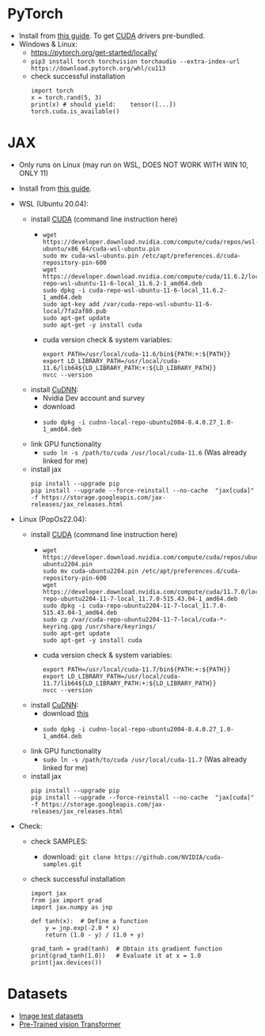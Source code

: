 # PyTorch

-   Install from [this guide](https://pytorch.org/tutorials/). To get [CUDA](https://developer.nvidia.com/cuda-zone) drivers pre-bundled.
-   Windows & Linux:
    -   https://pytorch.org/get-started/locally/
    -   `pip3 install torch torchvision torchaudio --extra-index-url https://download.pytorch.org/whl/cu113`
    -   check successful installation
        ```
        import torch
        x = torch.rand(5, 3)
        print(x) # should yield:    tensor([...])
        torch.cuda.is_available()
        ```

# JAX

-   Only runs on Linux (may run on WSL, DOES NOT WORK WITH WIN 10, ONLY 11)
-   Install from [this guide](https://github.com/google/jax#pip-installation-gpu-cuda).
-   WSL (Ubuntu 20.04):

    -   install [CUDA](https://developer.nvidia.com/cuda-downloads?target_os=Linux&target_arch=x86_64&Distribution=WSL-Ubuntu&target_version=2.0&target_type=deb_local) (command line instruction here)
        -   ```
            wget https://developer.download.nvidia.com/compute/cuda/repos/wsl-ubuntu/x86_64/cuda-wsl-ubuntu.pin
            sudo mv cuda-wsl-ubuntu.pin /etc/apt/preferences.d/cuda-repository-pin-600
            wget https://developer.download.nvidia.com/compute/cuda/11.6.2/local_installers/cuda-repo-wsl-ubuntu-11-6-local_11.6.2-1_amd64.deb
            sudo dpkg -i cuda-repo-wsl-ubuntu-11-6-local_11.6.2-1_amd64.deb
            sudo apt-key add /var/cuda-repo-wsl-ubuntu-11-6-local/7fa2af80.pub
            sudo apt-get update
            sudo apt-get -y install cuda
            ```
        -   cuda version check & system variables:
            ```
            export PATH=/usr/local/cuda-11.6/bin${PATH:+:${PATH}}
            export LD_LIBRARY_PATH=/usr/local/cuda-11.6/lib64${LD_LIBRARY_PATH:+:${LD_LIBRARY_PATH}}
            nvcc --version
            ```
    -   install [CuDNN](https://developer.nvidia.com/CUDNN):
        -   Nvidia Dev account and survey
        -   download
        -   ```
            sudo dpkg -i cudnn-local-repo-ubuntu2004-8.4.0.27_1.0-1_amd64.deb
            ```
    -   link GPU functionality
        -   `sudo ln -s /path/to/cuda /usr/local/cuda-11.6` (Was already linked for me)
    -   install jax
        ```
        pip install --upgrade pip
        pip install --upgrade --force-reinstall --no-cache  "jax[cuda]" -f https://storage.googleapis.com/jax-releases/jax_releases.html
        ```

-   Linux (PopOs22.04):

    -   install [CUDA](https://developer.nvidia.com/cuda-downloads?target_os=Linux&target_arch=x86_64&Distribution=Ubuntu&target_version=22.04&target_type=deb_local) (command line instruction here)
        -   ```
            wget https://developer.download.nvidia.com/compute/cuda/repos/ubuntu2204/x86_64/cuda-ubuntu2204.pin
            sudo mv cuda-ubuntu2204.pin /etc/apt/preferences.d/cuda-repository-pin-600
            wget https://developer.download.nvidia.com/compute/cuda/11.7.0/local_installers/cuda-repo-ubuntu2204-11-7-local_11.7.0-515.43.04-1_amd64.deb
            sudo dpkg -i cuda-repo-ubuntu2204-11-7-local_11.7.0-515.43.04-1_amd64.deb
            sudo cp /var/cuda-repo-ubuntu2204-11-7-local/cuda-*-keyring.gpg /usr/share/keyrings/
            sudo apt-get update
            sudo apt-get -y install cuda
            ```
        -   cuda version check & system variables:
            ```
            export PATH=/usr/local/cuda-11.7/bin${PATH:+:${PATH}}
            export LD_LIBRARY_PATH=/usr/local/cuda-11.7/lib64${LD_LIBRARY_PATH:+:${LD_LIBRARY_PATH}}
            nvcc --version
            ```
    -   install [CuDNN](https://developer.nvidia.com/CUDNN):
        -   download [this](https://developer.nvidia.com/compute/cudnn/secure/8.4.0/local_installers/11.6/cudnn-local-repo-ubuntu2004-8.4.0.27_1.0-1_amd64.deb)
        -   ```
            sudo dpkg -i cudnn-local-repo-ubuntu2004-8.4.0.27_1.0-1_amd64.deb
            ```
    -   link GPU functionality
        -   `sudo ln -s /path/to/cuda /usr/local/cuda-11.7` (Was already linked for me)
    -   install jax
        ```
        pip install --upgrade pip
        pip install --upgrade --force-reinstall --no-cache  "jax[cuda]" -f https://storage.googleapis.com/jax-releases/jax_releases.html
        ```

-   Check:

    -   check SAMPLES:
        -   download: `git clone https://github.com/NVIDIA/cuda-samples.git`
    -   check successful installation

        ```
        import jax
        from jax import grad
        import jax.numpy as jnp

        def tanh(x):  # Define a function
            y = jnp.exp(-2.0 * x)
            return (1.0 - y) / (1.0 + y)

        grad_tanh = grad(tanh)  # Obtain its gradient function
        print(grad_tanh(1.0))   # Evaluate it at x = 1.0
        print(jax.devices())
        ```

# Datasets

-   [Image test datasets](https://www.cs.toronto.edu/~kriz/cifar.html)
-   [Pre-Trained vision Transformer](https://github.com/facebookresearch/dino)
